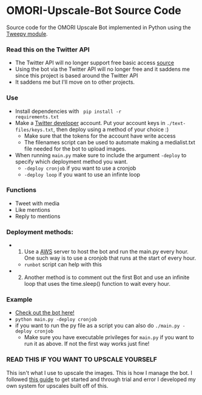 # OMORI-Upscale-Bot Source Code
Source code for the OMORI Upscale Bot implemented in Python using the [Tweepy module](https://www.tweepy.org/).<br>

### Read this on the Twitter API
- The Twitter API will no longer support free basic access [source](https://twitter.com/TwitterDev/status/1621026986784337922?s=20)
- Using the bot via the Twitter API will no longer free and it saddens me since this project is based around the Twitter API
- It saddens me but I'll move on to other projects. 

### Use
- Install dependencies with <code> pip install -r requirements.txt</code>
- Make a [Twitter developer](https://developer.twitter.com/en) account. Put your account keys in <code>./text-files/keys.txt</code>, then deploy using a method of your choice :) <br>
  - Make sure that the tokens for the account have write access 
  - The filenames script can be used to automate making a medialist.txt file needed for the bot to upload images. 
- When running <code>main.py</code> make sure to include the argument <code>-deploy</code> to specify which deployment method you want. 
	- <code>-deploy cronjob</code> if you want to use a cronjob 
	- <code>-deploy loop</code> if you want to use an infinte loop

### Functions 
- Tweet with media
- Like mentions
- Reply to mentions

### Deployment methods: 
- 1) Use a [AWS](https://aws.amazon.com/) server to host the bot and run the main.py every hour. One such way is to use a cronjob that runs at the start of every hour.
  - <code>runbot</code> script can help with this 
- 2) Another method is to comment out the first Bot and use an infinite loop that uses the time.sleep() function to wait every hour. 

### Example 
- [Check out the bot here!](https://twitter.com/omoriupscalebot)
- <code>python main.py -deploy cronjob</code> 
- if you want to run the py file as a script you can also do <code>./main.py -deploy cronjob</code>
  - Make sure you have executable privileges for <code>main.py</code> if you want to run it as above. If not the first way works just fine! 


### READ THIS IF YOU WANT TO UPSCALE YOURSELF
This isn't what I use to upscale the images. This is how I manage the bot. 
I followed [this guide](https://upscale.wiki/wiki/Installing_ESRGAN_and/or_BasicSR_on_Arch_Linux) to get started and through trial and error I developed my own system for upscales built off of this.

